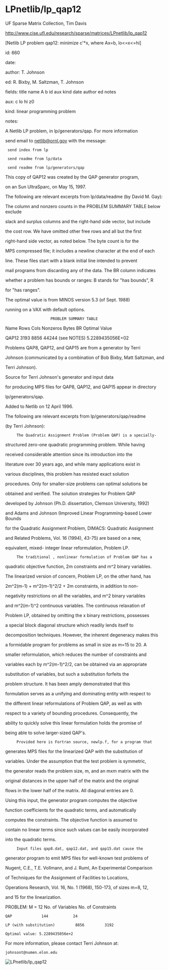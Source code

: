 # LPnetlib/lp_qap12

 UF Sparse Matrix Collection, Tim Davis

 http://www.cise.ufl.edu/research/sparse/matrices/LPnetlib/lp_qap12

 [Netlib LP problem qap12: minimize c'*x, where Ax=b, lo<=x<=hi]

 id: 660

 date: 

 author: T. Johnson

 ed: R. Bixby, M. Saltzman, T. Johnson

 fields: title name A b id aux kind date author ed notes

 aux: c lo hi z0

 kind: linear programming problem

 notes:

 A Netlib LP problem, in lp/generators/qap.  For more information          

 send email to netlib@ornl.gov with the message:                           

                                                                           

 	 send index from lp                                                      

 	 send readme from lp/data                                                

 	 send readme from lp/generators/qap                                      

                                                                           

 This copy of QAP12 was created by the QAP generator program,              

 on an Sun UltraSparc, on May 15, 1997.                                    

                                                                           

 The following are relevant excerpts from lp/data/readme (by David M. Gay):

                                                                           

 The column and nonzero counts in the PROBLEM SUMMARY TABLE below exclude  

 slack and surplus columns and the right-hand side vector, but include     

 the cost row.  We have omitted other free rows and all but the first      

 right-hand side vector, as noted below.  The byte count is for the        

 MPS compressed file; it includes a newline character at the end of each   

 line.  These files start with a blank initial line intended to prevent    

 mail programs from discarding any of the data.  The BR column indicates   

 whether a problem has bounds or ranges:  B stands for "has bounds", R     

 for "has ranges".                                                         

                                                                           

 The optimal value is from MINOS version 5.3 (of Sept. 1988)               

 running on a VAX with default options.                                    

                                                                           

                        PROBLEM SUMMARY TABLE                              

                                                                           

 Name       Rows   Cols   Nonzeros    Bytes  BR      Optimal Value         

 QAP12      3193   8856    44244 (see NOTES)       5.2289435056E+02        

                                                                           

 Problems QAP8, QAP12, and QAP15 are from a generator by Terri             

 Johnson (communicated by a combination of Bob Bixby, Matt Saltzman, and   

 Terri Johnson).                                                           

                                                                           

 Source for Terri Johnson's generator and input data                       

 for producing MPS files for QAP8, QAP12, and QAP15 appear in directory    

 lp/generators/qap.                                                        

                                                                           

 Added to Netlib on 12 April 1996.                                         

                                                                           

 The following are relevant excerpts from lp/generators/qap/readme         

 (by Terri Johnson):                                                       

                                                                           

         The Quadratic Assignment Problem (Problem QAP) is a specially-    

 structured zero-one quadratic programming problem.  While having          

 received considerable attention since its introduction into the           

 literature over 30 years ago, and while many applications exist in        

 various disciplines, this problem has resisted exact solution             

 procedures.  Only for smaller-size problems can optimal solutions be      

 obtained and verified.  The solution strategies for Problem QAP           

 developed by Johnson (Ph.D.  dissertation, Clemson University, 1992)      

 and Adams and Johnson (Improved Linear Programming-based Lower Bounds     

 for the Quadratic Assignment Problem, DIMACS:  Quadratic Assignment       

 and Related Problems, Vol. 16 (1994), 43-75) are based on a new,          

 equivalent, mixed- integer linear reformulation, Problem LP.              

         The traditional , nonlinear formulation of Problem QAP has a      

 quadratic objective function, 2m constraints and m^2 binary variables.    

 The linearized version of concern, Problem LP, on the other hand, has     

 2m^2(m-1) + m^2(m-1)^2/2 + 2m constraints, in addition to non-            

 negativity restrictions on all the variables, and m^2 binary variables    

 and m^2(m-1)^2 continuous variables.  The continuous relaxation of        

 Problem LP, obtained by omitting the x binary restrictions, possesses     

 a special block diagonal structure which readily lends itself to          

 decomposition techniques.  However, the inherent degeneracy makes this    

 a formidable program for problems as small in size as m=15 to 20.  A      

 smaller reformulation, which reduces the number of constraints and        

 variables each by m^2(m-1)^2/2, can be obtained via an appropriate        

 substitution of variables, but such a substitution forfeits the           

 problem structure.  It has been amply demonstrated that this              

 formulation serves as a unifying and dominating entity with respect to    

 the different linear reformulations of Problem QAP, as well as with       

 respect to a variety of bounding procedures.  Consequently, the           

 ability to quickly solve this linear formulation holds the promise of     

 being able to solve larger-sized QAP's.                                   

         Provided here is Fortran source, newlp.f, for a program that      

 generates MPS files for the linearized QAP with the substitution of       

 variables.  Under the assumption that the test problem is symmetric,      

 the generator reads the problem size, m, and an mxm matrix with the       

 original distances in the upper half of the matrix and the original       

 flows in the lower half of the matrix.  All diagonal entries are 0.       

 Using this input, the generator program computes the objective            

 function coefficients for the quadratic terms, and automatically          

 computes the constraints.  The objective function is assumed to           

 contain no linear terms since such values can be easily incorporated      

 into the quadratic terms.                                                 

         Input files qap8.dat, qap12.dat, and qap15.dat cause the          

 generator program to emit MPS files for well-known test problems of       

 Nugent, C.E., T.E. Vollmann, and J. Ruml, An Experimental Comparison      

 of Techniques for the Assignment of Facilities to Locations,              

 Operations Research, Vol. 16, No. 1 (1968), 150-173, of sizes m=8, 12,    

 and 15 for the linearization.                                             

                                                                           

                                                                           

 PROBLEM:  M = 12		No. of Variables	No. of Constraints                     

                                                                           

 	QAP				144			  24                                                        

 	LP (with substitution)	       8856			3192                                

 	Optimal value: 5.2289435056e+2                                           

                                                                           

 For more information, please contact Terri Johnson at:                    

 	johnsont@numen.elon.edu                                                  

![LPnetlib/lp_qap12](http://www2.research.att.com/~yifanhu/GALLERY/GRAPHS/GIF_SMALL/LPnetlib@lp_qap12.gif)